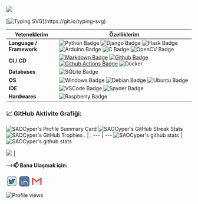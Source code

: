 ![](./src/header_.png)

[![Typing SVG](http://readme-typing-svg.herokuapp.com?duration=6000&color=F79829&center=true&vCenter=true&multiline=true&width=600&lines=Merhaba%2C+Github+profilime+ho%C5%9Fgeldiniz!)](https://git.io/typing-svg)


Yeteneklerim | Özelliklerim
--- | --- 
**Language / Framework**  | ![Python Badge](https://img.shields.io/badge/Python-FFD43B?style=for-the-badge&logo=python&logoColor=blue) ![Django Badge](https://img.shields.io/badge/Django-092E20?style=for-the-badge&logo=django&logoColor=green)  ![Flask Badge](https://img.shields.io/badge/Flask-000000?style=for-the-badge&logo=flask&logoColor=white) ![Arduino Badge](https://img.shields.io/badge/Arduino-00979D?style=for-the-badge&logo=Arduino&logoColor=white) ![C Badge](https://img.shields.io/badge/C-00599C?style=for-the-badge&logo=c&logoColor=white) ![OpenCV Badge](https://img.shields.io/badge/OpenCV-27338e?style=for-the-badge&logo=OpenCV&logoColor=white)
**CI / CD** | [![Markdown Badge](https://img.shields.io/badge/-Markdown-2088FF?style=flat&logo=Markdown&logoColor=white)](https://github.com/Tuguberk) [![Github Badge](https://img.shields.io/badge/-Github%20-2088FF?style=flat&logo=Github&logoColor=white)](https://github.com/Tuguberk) [![Github Actions Badge](https://img.shields.io/badge/-Git%20-2088FF?style=flat&logo=Git&logoColor=white)](https://github.com/Tuguberk) ![Docker](https://img.shields.io/badge/-Docker%20-2088FF?style=flat&logo=Docker&logoColor=white)
**Databases**  | ![SQLite Badge](https://img.shields.io/badge/SQLite-07405E?style=for-the-badge&logo=sqlite&logoColor=white)
**OS**  | ![Windows Badge](https://img.shields.io/badge/Windows-0078D6?style=for-the-badge&logo=windows&logoColor=white) ![Debian Badge](https://img.shields.io/badge/Debian-A81D33?style=for-the-badge&logo=debian&logoColor=white) ![Ubuntu Badge](https://img.shields.io/badge/Ubuntu-E95420?style=for-the-badge&logo=ubuntu&logoColor=white)
**IDE** | ![VSCode Badge](https://img.shields.io/badge/VSCode-0078D4?style=for-the-badge&logo=visual%20studio%20code&logoColor=white)  ![Spyder Badge](https://img.shields.io/badge/Spyder%20Ide-FF0000?style=for-the-badge&logo=spyder%20ide&logoColor=white)
**Hardwares** | ![Raspberry Badge](https://img.shields.io/badge/Raspberry%20Pi-A22846?style=for-the-badge&logo=Raspberry%20Pi&logoColor=white) 
<!--   GitHub stats graph -->
### 📈 GitHub Aktivite Grafiği:
![SAOCyper's Profile Summary Card](https://github-profile-summary-cards.vercel.app/api/cards/profile-details?username=SAOCyper&theme=vue)
![SAOCyper's GitHub Streak Stats](https://github-readme-streak-stats.herokuapp.com/?user=SAOCyper)
![SAOCyper's GitHub Trophies](https://github-profile-trophy.vercel.app/?username=SAOCyper)
 . | .
--- | --- 
![SAOCyper's github stats](https://github-readme-stats.vercel.app/api?username=SAOCyper&show_icons=true&theme=radical&include_all_commits=true) | ![SAOCyper's github stats](https://github-readme-stats.vercel.app/api/top-langs/?username=SAOCyper&theme=radical&layout=compact)

<img src="https://github-readme-streak-stats.herokuapp.com/?user=SAOCyper"></img> | 


-->**📫 Bana Ulaşmak için:**
<p align="left">
<a href="https://twitter.com/NipponSensei" target="blank"><img align="center" src="https://raw.githubusercontent.com/SAOCyper/SAOCyper/master/assets/twitter.svg" alt="SAOCyper" height="30" width="30" /></a>
<a href="https://www.linkedin.com/in/mert-%C3%BCn%C3%BCbol-577a7b234/" target="blank"><img align="center" src="https://raw.githubusercontent.com/SAOCyper/SAOCyper/master/assets/linkedin.svg" alt="SAOCyper" height="30" width="30" /></a>
<a href="mailto:eemertunubol@gmail.com" target="blank"><img align="center" src="https://raw.githubusercontent.com/SAOCyper/SAOCyper/master/assets/gmail.svg" alt="Gmail" height="30" width="30" /></a>
</p>

![Profile views](https://hits.seeyoufarm.com/api/count/incr/badge.svg?url=https%3A%2F%2Fgithub.com%2F{username}1212%2Fhit-counter)
